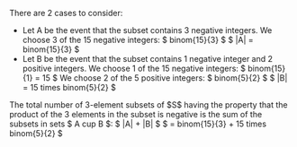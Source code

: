 There are 2 cases to consider:

<ul>
<li> Let A be the event that the subset contains 3 negative integers. 
We choose 3 of the 15 negative integers: $ binom{15}{3} $ 
$ |A| = binom{15}{3} $
	<li> Let B be the event that the subset contains 1 negative integer and 2 positive integers. 
	      We choose 1 of the 15 negative integers: $ binom{15}{1} = 15 $ 
	      We choose 2 of the 5 positive integers: $ binom{5}{2} $ 
	      $ |B| = 15 times binom{5}{2} $
</ul>
The total number of 3-element subsets of $S$ having the property that the product of the 3 elements in the subset is negative is the sum of the subsets in sets $ A cup B $: 
$ |A| + |B| $ 
$ = binom{15}{3} + 15 times binom{5}{2} $
